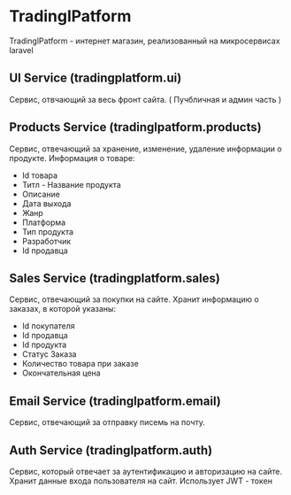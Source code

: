 # TradinglPatform

TradinglPatform - интернет магазин, реализованный на микросервисах laravel  

## UI Service (tradingplatform.ui)
Сервис, отвчающий за весь фронт сайта. ( Пучбличная и админ часть )

## Products Service (tradinglpatform.products)
Сервис, отвечающий за хранение, изменение, удаление информации о продукте.
Информация о товаре:
 - Id товара
 - Титл - Название продукта
 - Описание
 - Дата выхода
 - Жанр
 - Платформа 
 - Тип продукта 
 - Разработчик
 - Id продавца

## Sales Service (tradingplatform.sales)
Сервис, отвечающий за покупки на сайте.
Хранит информацию о заказах, в которой указаны:
 - Id покупателя
 - Id продавца
 - Id продукта
 - Статус Заказа
 - Количество товара при заказе
 - Окончательная цена

## Email Service (tradinglpatform.email)
Сервис, отвечающий за отправку писемь на почту.

## Auth Service (tradinglpatform.auth)
Сервис, который отвечает за аутентификацию и авторизацию на сайте. Хранит данные входа пользователя на сайт.
Использует JWT - токен